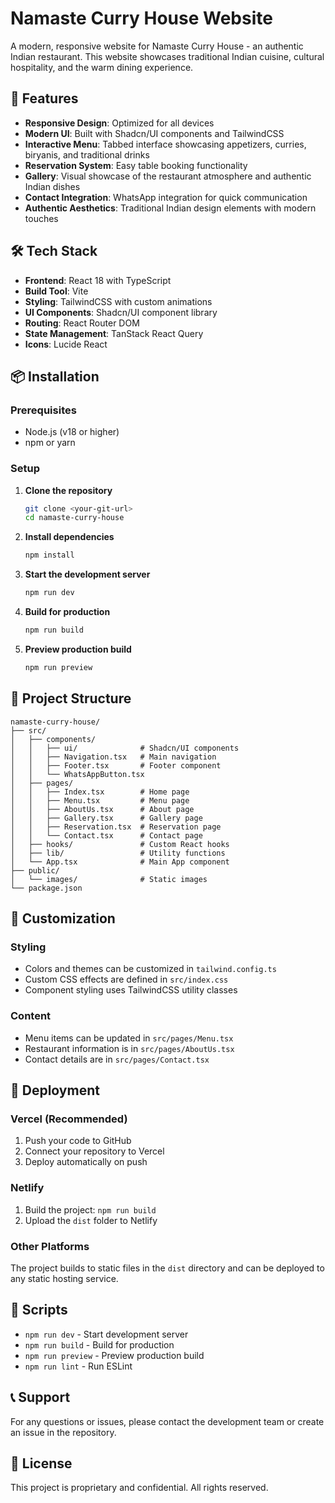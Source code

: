 # Namaste Curry House Website

A modern, responsive website for Namaste Curry House - an authentic Indian restaurant. This website showcases traditional Indian cuisine, cultural hospitality, and the warm dining experience.

## 🚀 Features

- **Responsive Design**: Optimized for all devices
- **Modern UI**: Built with Shadcn/UI components and TailwindCSS
- **Interactive Menu**: Tabbed interface showcasing appetizers, curries, biryanis, and traditional drinks
- **Reservation System**: Easy table booking functionality
- **Gallery**: Visual showcase of the restaurant atmosphere and authentic Indian dishes
- **Contact Integration**: WhatsApp integration for quick communication
- **Authentic Aesthetics**: Traditional Indian design elements with modern touches

## 🛠 Tech Stack

- **Frontend**: React 18 with TypeScript
- **Build Tool**: Vite
- **Styling**: TailwindCSS with custom animations
- **UI Components**: Shadcn/UI component library
- **Routing**: React Router DOM
- **State Management**: TanStack React Query
- **Icons**: Lucide React

## 📦 Installation

### Prerequisites
- Node.js (v18 or higher)
- npm or yarn

### Setup

1. **Clone the repository**
   ```bash
   git clone <your-git-url>
   cd namaste-curry-house
   ```

2. **Install dependencies**
   ```bash
   npm install
   ```

3. **Start the development server**
   ```bash
   npm run dev
   ```

4. **Build for production**
   ```bash
   npm run build
   ```

5. **Preview production build**
   ```bash
   npm run preview
   ```

## 📁 Project Structure

```
namaste-curry-house/
├── src/
│   ├── components/
│   │   ├── ui/              # Shadcn/UI components
│   │   ├── Navigation.tsx   # Main navigation
│   │   ├── Footer.tsx       # Footer component
│   │   └── WhatsAppButton.tsx
│   ├── pages/
│   │   ├── Index.tsx        # Home page
│   │   ├── Menu.tsx         # Menu page
│   │   ├── AboutUs.tsx      # About page
│   │   ├── Gallery.tsx      # Gallery page
│   │   ├── Reservation.tsx  # Reservation page
│   │   └── Contact.tsx      # Contact page
│   ├── hooks/               # Custom React hooks
│   ├── lib/                 # Utility functions
│   └── App.tsx              # Main App component
├── public/
│   └── images/              # Static images
└── package.json
```

## 🎨 Customization

### Styling
- Colors and themes can be customized in `tailwind.config.ts`
- Custom CSS effects are defined in `src/index.css`
- Component styling uses TailwindCSS utility classes

### Content
- Menu items can be updated in `src/pages/Menu.tsx`
- Restaurant information is in `src/pages/AboutUs.tsx`
- Contact details are in `src/pages/Contact.tsx`

## 🚀 Deployment

### Vercel (Recommended)
1. Push your code to GitHub
2. Connect your repository to Vercel
3. Deploy automatically on push

### Netlify
1. Build the project: `npm run build`
2. Upload the `dist` folder to Netlify

### Other Platforms
The project builds to static files in the `dist` directory and can be deployed to any static hosting service.

## 🔧 Scripts

- `npm run dev` - Start development server
- `npm run build` - Build for production
- `npm run preview` - Preview production build
- `npm run lint` - Run ESLint

## 📞 Support

For any questions or issues, please contact the development team or create an issue in the repository.

## 📄 License

This project is proprietary and confidential. All rights reserved.
